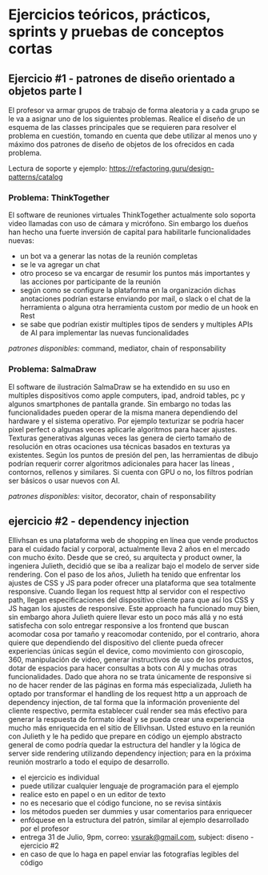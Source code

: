 # Ejercicios teóricos, prácticos, sprints y pruebas de conceptos cortas



## Ejercicio #1 - patrones de diseño orientado a objetos parte I

El profesor va armar grupos de trabajo de forma aleatoria y a cada grupo se le va a asignar uno de los siguientes problemas. Realice el diseño de un esquema de las classes principales que se requieren para resolver el problema en cuestión, tomando en cuenta que debe utilizar al menos uno y máximo dos patrones de diseño de objetos de los ofrecidos en cada problema. 

Lectura de soporte y ejemplo: https://refactoring.guru/design-patterns/catalog

### Problema: ThinkTogether
El software de reuniones virtuales ThinkTogether actualmente solo soporta video llamadas con uso de cámara y micrófono. Sin embargo los dueños han hecho una fuerte inversión de capital para habilitarle funcionalidades nuevas:
- un bot va a generar las notas de la reunión completas
- se le va agregar un chat
- otro proceso se va encargar de resumir los puntos más importantes y las acciones por participante de la reunión 
- según como se configure la plataforma en la organización dichas anotaciones podrían estarse enviando por mail, o slack o el chat de la herramienta o alguna otra herramienta custom por medio de un hook en Rest
- se sabe que podrían existir multiples tipos de senders y multiples APIs de AI para implementar las nuevas funcionalidades

_patrones disponibles:_ command, mediator, chain of responsability
 

### Problema: SalmaDraw
El software de ilustración SalmaDraw se ha extendido en su uso en multiples dispositivos como apple computers, ipad, android tables, pc y algunos smartphones de pantalla grande. Sin embargo no todas las funcionalidades pueden operar de la misma manera dependiendo del hardware y el sistema operativo. Por ejemplo texturizar se podría hacer pixel perfect o algunas veces aplicarle algoritmos para hacer ajustes. Texturas generativas algunas veces las genera de cierto tamaño de resolución en otras ocaciones usa técnicas basados en texturas ya existentes. Según los puntos de presión del pen, las herramientas de dibujo podrían requerir correr algoritmos adicionales para hacer las líneas , contornos, rellenos y similares. Si cuenta con GPU o no, los filtros podrían ser básicos o usar nuevos con AI.  

_patrones disponibles:_ visitor, decorator, chain of responsability


## ejercicio #2 - dependency injection

Ellivhsan es una plataforma web de shopping en línea que vende productos para el cuidado facial y corporal, actualmente lleva 2 años en el mercado con mucho éxito. Desde que se creó, su arquitecta y product owner, la ingeniera Julieth, decidió que se iba a realizar bajo el modelo de server side rendering. Con el paso de los años, Julieth ha tenido que enfrentar los ajustes de CSS y JS para poder ofrecer una plataforma que sea totalmente responsive. Cuando llegan los request http al servidor con el respectivo path, llegan especificaciones del dispositivo cliente para que así los CSS y JS hagan los ajustes de responsive. Este approach ha funcionado muy bien, sin embargo ahora Julieth quiere llevar esto un poco más allá y no está satisfecha con solo entregar responsive a los frontend que buscan acomodar cosa por tamaño y reacomodar contenido, por el contrario, ahora quiere que dependiendo del dispositivo del cliente pueda ofrecer experiencias únicas según el device, como movimiento con giroscopio, 360, manipulación de video, generar instructivos de uso de los productos, dotar de espacios para hacer consultas a bots con AI y muchas otras funcionalidades. Dado que ahora no se trata únicamente de responsive si no de hacer render de las páginas en forma más especializada, Julieth ha optado por transformar el handling de los request http a un approach de dependency injection, de tal forma que la información proveniente del cliente respectivo, permita establecer cuál render sea más efectivo para generar la respuesta de formato ideal y se pueda crear una experiencia mucho más enriquecida en el sitio de Ellivhsan. Usted estuvo en la reunión con Julieth y le ha pedido que prepare en código un ejemplo abstracto general de como podría quedar la estructura del handler y la lógica de server side rendering utilizando dependency injection; para en la próxima reunión mostrarlo a todo el equipo de desarrollo.

- el ejercicio es individual
- puede utilizar cualquier lenguaje de programación para el ejemplo
- realice esto en papel o en un editor de texto 
- no es necesario que el código funcione, no se revisa sintáxis
- los métodos pueden ser dummies y usar comentarios para enriquecer
- enfóquese en la estructura del patrón, similar al ejemplo desarrollado por el profesor 
- entrega 31 de Julio, 9pm, correo: vsurak@gmail.com, subject: diseno - ejercicio #2
- en caso de que lo haga en papel enviar las fotografías legibles del código

